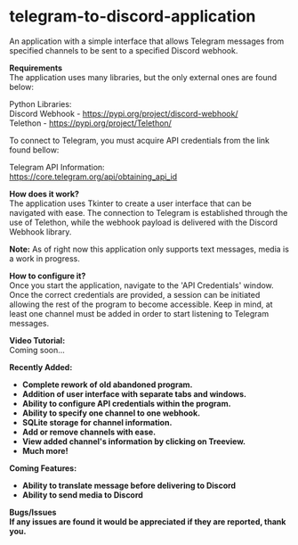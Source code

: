 # telegram-to-discord-application
An application with a simple interface that allows Telegram messages from specified channels to be sent to a specified Discord webhook.

<b>Requirements</b><br>
The application uses many libraries, but the only external ones are found below:

Python Libraries:<br>
Discord Webhook - https://pypi.org/project/discord-webhook/<br>
Telethon - https://pypi.org/project/Telethon/<br>

To connect to Telegram, you must acquire API credentials from the link found bellow:

Telegram API Information:<br>
https://core.telegram.org/api/obtaining_api_id

<b>How does it work?</b><br>
The application uses Tkinter to create a user interface that can be navigated with ease. The connection to Telegram is established through the use of Telethon, while the webhook payload is delivered with the Discord Webhook library.

<b>Note:</b> As of right now this application only supports text messages, media is a work in progress.

<b>How to configure it?</b><br>
Once you start the application, navigate to the 'API Credentials' window. Once the correct credentials are provided, a session can be initiated allowing the rest of the program to become accessible. Keep in mind, at least one channel must be added in order to start listening to Telegram messages.

<b>Video Tutorial:</b><br>
Coming soon...

<b>Recently Added:<b><br>
- Complete rework of old abandoned program.
- Addition of user interface with separate tabs and windows.
- Ability to configure API credentials within the program.
- Ability to specify one channel to one webhook.
- SQLite storage for channel information.
- Add or remove channels with ease.
- View added channel's information by clicking on Treeview.
- Much more!

<b>Coming Features:</b><br>
- Ability to translate message before delivering to Discord
- Ability to send media to Discord

<b>Bugs/Issues</b><br>
If any issues are found it would be appreciated if they are reported, thank you.<br>